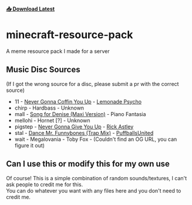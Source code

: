 **[📥 Download Latest](https://nightly.link/fumple/minecraft-resource-pack/workflows/zip/main/FumpleResourcePack.zip)**
# minecraft-resource-pack
A meme resource pack I made for a server

## Music Disc Sources
(If I got the wrong source for a disc, please submit a pr with the correct source)
- 11 - [Never Gonna Coffin You Up](https://youtu.be/FpFztrJbksg) - [Lemonade Psycho](https://www.youtube.com/channel/UCKqxoygkfs3oOTJePopfPeQ)
- chirp - Hardbass - Unknown
- mall - [Song for Denise (Maxi Version)](https://youtu.be/hH9M-m3WD0g) - Piano Fantasia
- mellohi - Hornet [?] - Unknown
- pigstep - [Never Gonna Give You Up](https://youtu.be/dQw4w9WgXcQ) - [Rick Astley](https://www.youtube.com/channel/UCuAXFkgsw1L7xaCfnd5JJOw)
- stal - [Dance Mr. Funnybones (Trap Mix)](https://www.newgrounds.com/audio/listen/955223) - [PuffballsUnited](https://puffballsunited.newgrounds.com/)
- wait - Megalovania - Toby Fox - (Couldn't find an OG URL, you can figure it out)

## Can I use this or modify this for my own use
Of course! This is a simple combination of random sounds/textures, I can't ask people to credit me for this.<br/>
You can do whatever you want with any files here and you don't need to credit me.

